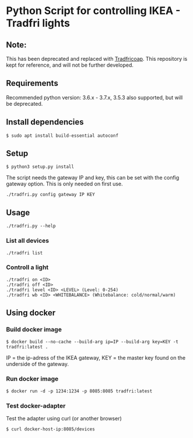 # Python Script for controlling IKEA - Tradfri lights

## Note:
This has been deprecated and replaced with [Tradfricoap](https://github.com/moroen/tradfricoap). This repository is kept for reference, and will not be further developed.

## Requirements
Recommended python version: 3.6.x - 3.7.x, 3.5.3 also supported, but will be deprecated.

## Install dependencies
```shell
$ sudo apt install build-essential autoconf 
```

## Setup
```shell
$ python3 setup.py install
```

The script needs the gateway IP and key, this can be set with the config gateway option. This is only needed on first use.

```shell
./tradfri.py config gateway IP KEY
```


## Usage
```shell
./tradfri.py --help
```

### List all devices
```shell
./tradfri list
```

### Controll a light
```shell
./tradfri on <ID>
./tradfri off <ID>
./tradfri level <ID> <LEVEL> (Level: 0-254)
./tradfri wb <ID> <WHITEBALANCE> (Whitebalance: cold/normal/warm)
```

## Using docker

### Build docker image
```shell
$ docker build --no-cache --build-arg ip=IP --build-arg key=KEY -t tradfri:latest . 
```
IP = the ip-adress of the IKEA gateway, KEY = the master key found on the underside of the gateway.

### Run docker image
```shell
$ docker run -d -p 1234:1234 -p 8085:8085 tradfri:latest
```

### Test docker-adapter
Test the adapter using curl (or another browser)
```shell
$ curl docker-host-ip:8085/devices
```
